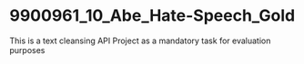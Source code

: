 # 9900961_10_Abe_Hate-Speech_Gold
This is a text cleansing API Project as a mandatory task for evaluation purposes
